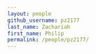 ```yaml
---
layout: people
github_username: pz2177
last_name: Zachariah
first_name: Philip
permalink: /people/pz2177/
---
```



